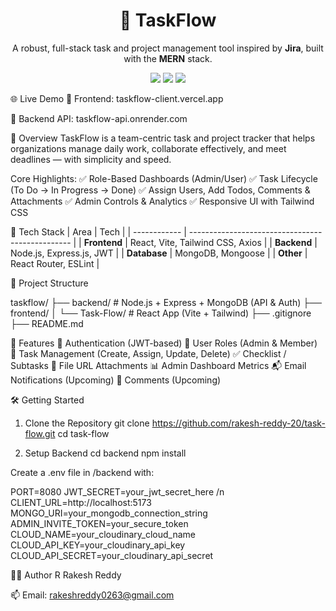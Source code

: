 <h1 align="center">🚀 TaskFlow</h1> <p align="center"> A robust, full-stack task and project management tool inspired by <strong>Jira</strong>, built with the <strong>MERN</strong> stack. </p> <p align="center"> <img src="https://img.shields.io/badge/Status-Production-green?style=flat-square"/> <img src="https://img.shields.io/badge/License-MIT-blue.svg?style=flat-square"/> <img src="https://img.shields.io/badge/PRs-Welcome-brightgreen?style=flat-square"/> </p>

🌐 Live Demo
🔗 Frontend: taskflow-client.vercel.app

🔗 Backend API: taskflow-api.onrender.com

📌 Overview
TaskFlow is a team-centric task and project tracker that helps organizations manage daily work, collaborate effectively, and meet deadlines — with simplicity and speed.

Core Highlights:
✅ Role-Based Dashboards (Admin/User)
✅ Task Lifecycle (To Do → In Progress → Done)
✅ Assign Users, Add Todos, Comments & Attachments
✅ Admin Controls & Analytics
✅ Responsive UI with Tailwind CSS

🧰 Tech Stack
| Area         | Tech                                             |
| ------------ | ------------------------------------------------ |
| **Frontend** | React, Vite, Tailwind CSS, Axios                 |
| **Backend**  | Node.js, Express.js, JWT                         |
| **Database** | MongoDB, Mongoose                                |
| **Other**    | React Router, ESLint |


📁 Project Structure

taskflow/
├── backend/               # Node.js + Express + MongoDB (API & Auth)
├── frontend/
│   └── Task-Flow/         # React App (Vite + Tailwind)
├── .gitignore
├── README.md

🚀 Features
🔐 Authentication (JWT-based)
👥 User Roles (Admin & Member)
📝 Task Management (Create, Assign, Update, Delete)
✅ Checklist / Subtasks
📂 File URL Attachments
📊 Admin Dashboard Metrics
📬 Email Notifications (Upcoming)
💬 Comments (Upcoming)

🛠️ Getting Started
1. Clone the Repository
git clone https://github.com/rakesh-reddy-20/task-flow.git
cd task-flow

3. Setup Backend
cd backend
npm install

Create a .env file in /backend with:

PORT=8080
JWT_SECRET=your_jwt_secret_here /n
CLIENT_URL=http://localhost:5173
MONGO_URI=your_mongodb_connection_string
ADMIN_INVITE_TOKEN=your_secure_token 
CLOUD_NAME=your_cloudinary_cloud_name 
CLOUD_API_KEY=your_cloudinary_api_key 
CLOUD_API_SECRET=your_cloudinary_api_secret


👨‍💻 Author
R Rakesh Reddy

📫 Email: rakeshreddy0263@gmail.com
